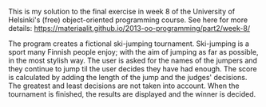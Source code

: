 This is my solution to the final exercise in week 8 of the University of Helsinki's (free) object-oriented programming course. 
See here for more details: https://materiaalit.github.io/2013-oo-programming/part2/week-8/

The program creates a fictional ski-jumping tournament. Ski-jumping is a sport many Finnish people enjoy; with the aim of jumping 
as far as possible, in the most stylish way. The user is asked for the names of the jumpers and they continue to jump til the user 
decides they have had enough. The score is calculated by adding the length of the jump and the judges' decisions. The greatest 
and least decisions are not taken into account. When the tournament is finished, the results are displayed and the winner is decided.


